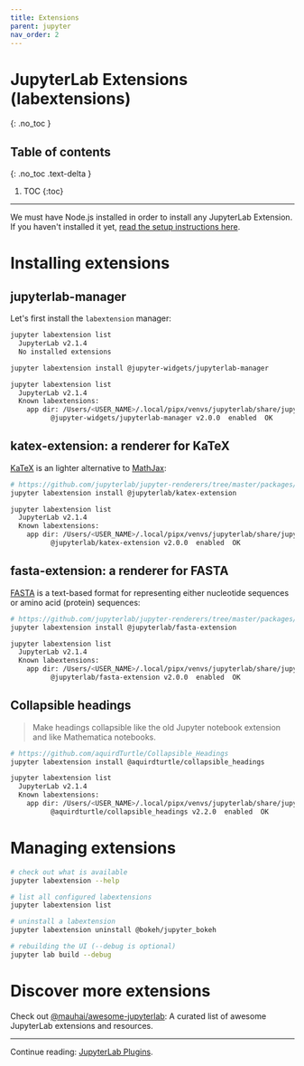 ```yaml
---
title: Extensions
parent: jupyter
nav_order: 2
---
```


# JupyterLab Extensions (labextensions)
{: .no_toc }

## Table of contents
{: .no_toc .text-delta }

1. TOC
{:toc}

<hr />

<div class="warning-box">We must have Node.js installed in order to install any JupyterLab Extension. If you haven't installed it yet, <a href="https://lucasrla.github.io/macos-setup/node-js/nvm.html">read the setup instructions here</a>.</div>

# Installing extensions

## jupyterlab-manager

Let's first install the `labextension` manager:

```sh
jupyter labextension list
  JupyterLab v2.1.4
  No installed extensions

jupyter labextension install @jupyter-widgets/jupyterlab-manager

jupyter labextension list
  JupyterLab v2.1.4
  Known labextensions:
    app dir: /Users/<USER_NAME>/.local/pipx/venvs/jupyterlab/share/jupyter/lab
          @jupyter-widgets/jupyterlab-manager v2.0.0  enabled  OK
```

## katex-extension: a renderer for KaTeX

[KaTeX](https://katex.org) is an lighter alternative to [MathJax](https://www.mathjax.org):

```sh
# https://github.com/jupyterlab/jupyter-renderers/tree/master/packages/katex-extension
jupyter labextension install @jupyterlab/katex-extension

jupyter labextension list
  JupyterLab v2.1.4
  Known labextensions:
    app dir: /Users/<USER_NAME>/.local/pipx/venvs/jupyterlab/share/jupyter/lab
          @jupyterlab/katex-extension v2.0.0  enabled  OK
```

## fasta-extension: a renderer for FASTA

[FASTA](https://en.wikipedia.org/wiki/FASTA_format) is a text-based format for representing either nucleotide sequences or amino acid (protein) sequences:

```sh
# https://github.com/jupyterlab/jupyter-renderers/tree/master/packages/fasta-extension
jupyter labextension install @jupyterlab/fasta-extension

jupyter labextension list
  JupyterLab v2.1.4
  Known labextensions:
    app dir: /Users/<USER_NAME>/.local/pipx/venvs/jupyterlab/share/jupyter/lab
          @jupyterlab/fasta-extension v2.0.0  enabled  OK
```

## Collapsible headings

> Make headings collapsible like the old Jupyter notebook extension and like Mathematica notebooks.

```sh
# https://github.com/aquirdTurtle/Collapsible_Headings
jupyter labextension install @aquirdturtle/collapsible_headings

jupyter labextension list
  JupyterLab v2.1.4
  Known labextensions:
    app dir: /Users/<USER_NAME>/.local/pipx/venvs/jupyterlab/share/jupyter/lab
          @aquirdturtle/collapsible_headings v2.2.0  enabled  OK
```


# Managing extensions

```sh
# check out what is available
jupyter labextension --help

# list all configured labextensions
jupyter labextension list

# uninstall a labextension
jupyter labextension uninstall @bokeh/jupyter_bokeh

# rebuilding the UI (--debug is optional)
jupyter lab build --debug
```


# Discover more extensions

Check out [@mauhai/awesome-jupyterlab](https://github.com/mauhai/awesome-jupyterlab): A curated list of awesome JupyterLab extensions and resources.

<hr />

Continue reading: [JupyterLab Plugins](plugins.html).
